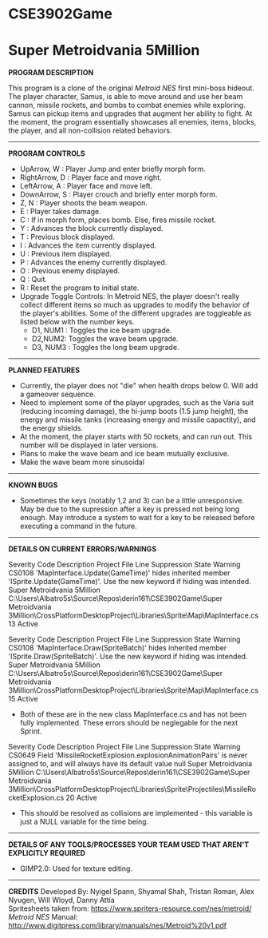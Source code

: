 # CSE3902Game
# Super Metroidvania 5Million

**PROGRAM DESCRIPTION**

This program is a clone of the original *Metroid NES* first mini-boss hideout. The player character, Samus, is able to move around and use her beam cannon, missile rockets, and bombs to combat enemies while exploring. Samus can pickup items and upgrades that augment her ability to fight. At the moment, the program essentially showcases all enemies, items, blocks, the player, and all non-collision related behaviors.

___
**PROGRAM CONTROLS**

* UpArrow, W : Player Jump and enter briefly morph form.
* RightArrow, D : Player face and move right.
* LeftArrow, A : Player face and move left.
* DownArrow, S : Player crouch and briefly enter morph form.
* Z, N : Player shoots the beam weapon.
* E : Player takes damage.
* C : If in morph form, places bomb. Else, fires missile rocket.
* Y : Advances the block currently displayed.
* T : Previous block displayed.
* I : Advances the item currently displayed.
* U : Previous item displayed.
* P : Advances the enemy currently displayed.
* O : Previous enemy displayed.
* Q : Quit.
* R : Reset the program to initial state.
* Upgrade Toggle Controls: In Metroid NES, the player doesn't really collect different items so much as upgrades to modify the behavior of the player's abilities. Some of the different upgrades are toggleable as listed below with the number keys.
  * D1, NUM1 : Toggles the ice beam upgrade.
  * D2,NUM2: Toggles the wave beam upgrade.
  * D3, NUM3 : Toggles the long beam upgrade.

___
**PLANNED FEATURES**

* Currently, the player does not "die" when health drops below 0. Will add a gameover sequence.
* Need to implement some of the player upgrades, such as the Varia suit (reducing incoming damage), the hi-jump boots (1.5 jump height), the energy and missile tanks (increasing energy and missile capactity), and the energy shields.
* At the moment, the player starts with 50 rockets, and can run out. This number will be displayed in later versions.
* Plans to make the wave beam and ice beam mutually exclusive.
* Make the wave beam more sinusoidal

___
**KNOWN BUGS**

* Sometimes the keys (notably 1,2 and 3) can be a little unresponsive. May be due to the supression after a key is pressed not being long enough. May introduce a system to wait for a key to be released before executing a command in the future.

___
**DETAILS ON CURRENT ERRORS/WARNINGS**

Severity	Code	Description	Project	File	Line	Suppression State
Warning	CS0108	'MapInterface.Update(GameTime)' hides inherited member 'ISprite.Update(GameTime)'. Use the new keyword if hiding was intended.	Super Metroidvania 5Million	C:\Users\Albatro5s\Source\Repos\derin161\CSE3902Game\Super Metroidvania 3Million\CrossPlatformDesktopProject\Libraries\Sprite\Map\MapInterface.cs	13	Active

Severity	Code	Description	Project	File	Line	Suppression State
Warning	CS0108	'MapInterface.Draw(SpriteBatch)' hides inherited member 'ISprite.Draw(SpriteBatch)'. Use the new keyword if hiding was intended.	Super Metroidvania 5Million	C:\Users\Albatro5s\Source\Repos\derin161\CSE3902Game\Super Metroidvania 3Million\CrossPlatformDesktopProject\Libraries\Sprite\Map\MapInterface.cs	15	Active

* Both of these are in the new class MapInterface.cs and has not been fully implemented. These errors should be neglegable for the next Sprint.

Severity	Code	Description	Project	File	Line	Suppression State
Warning	CS0649	Field 'MissileRocketExplosion.explosionAnimationPairs' is never assigned to, and will always have its default value null	Super Metroidvania 5Million	C:\Users\Albatro5s\Source\Repos\derin161\CSE3902Game\Super Metroidvania 3Million\CrossPlatformDesktopProject\Libraries\Sprite\Projectiles\MissileRocketExplosion.cs	20	Active

* This should be resolved as collisions are implemented - this variable is just a NULL variable for the time being.

___
**DETAILS OF ANY TOOLS/PROCESSES YOUR TEAM USED THAT AREN'T EXPLICITLY REQUIRED**

* GIMP2.0: Used for texture editing. 

___
**CREDITS**
Developed By: Nyigel Spann, Shyamal Shah, Tristan Roman, Alex Nyugen, Will Wloyd, Danny Attia  
Spritesheets taken from: https://www.spriters-resource.com/nes/metroid/  
*Metroid NES* Manual: http://www.digitpress.com/library/manuals/nes/Metroid%20v1.pdf  

